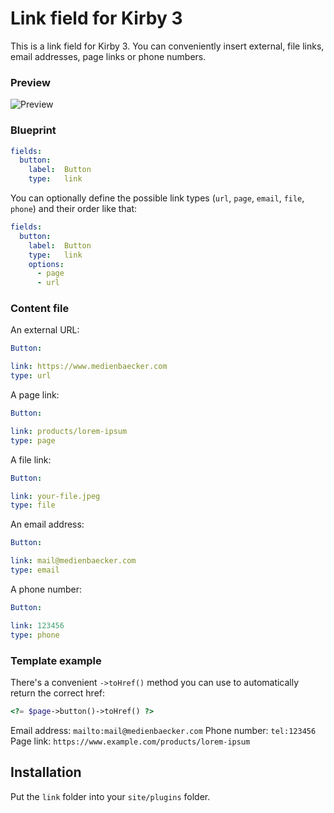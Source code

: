 # Link field for Kirby 3

This is a link field for Kirby 3. You can conveniently insert external, file links, email addresses, page links or phone numbers.

### Preview

![Preview](https://user-images.githubusercontent.com/7975568/51412878-59978c00-1b6d-11e9-94a0-69790e8f1b84.gif)

### Blueprint
```yaml
fields:
  button:
    label:  Button
    type:   link
```

You can optionally define the possible link types (`url`, `page`, `email`, `file`, `phone`) and their order like that:

```yaml
fields:
  button:
    label:  Button
    type:   link
    options:
      - page
      - url
```

### Content file

An external URL:

```yml
Button: 

link: https://www.medienbaecker.com
type: url
```

A page link:

```yml
Button: 

link: products/lorem-ipsum
type: page

```

A file link:

```yml
Button: 

link: your-file.jpeg
type: file

```

An email address:

```yml
Button: 

link: mail@medienbaecker.com
type: email
```

A phone number:

```yml
Button: 

link: 123456
type: phone
```

### Template example

There's a convenient `->toHref()` method you can use to automatically return the correct href:

```php
<?= $page->button()->toHref() ?>
```

Email address: `mailto:mail@medienbaecker.com`
Phone number: `tel:123456`
Page link: `https://www.example.com/products/lorem-ipsum`

## Installation

Put the `link` folder into your `site/plugins` folder.
